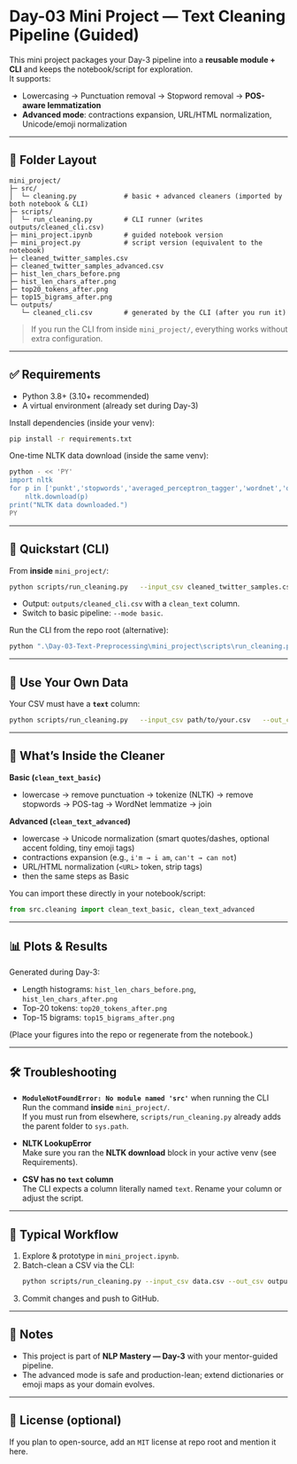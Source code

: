 # Day-03 Mini Project — Text Cleaning Pipeline (Guided)

This mini project packages your Day-3 pipeline into a **reusable module + CLI** and keeps the notebook/script for exploration.  
It supports:

- Lowercasing → Punctuation removal → Stopword removal → **POS-aware lemmatization**
- **Advanced mode**: contractions expansion, URL/HTML normalization, Unicode/emoji normalization

---

## 📂 Folder Layout

```
mini_project/
├─ src/
│  └─ cleaning.py            # basic + advanced cleaners (imported by both notebook & CLI)
├─ scripts/
│  └─ run_cleaning.py        # CLI runner (writes outputs/cleaned_cli.csv)
├─ mini_project.ipynb        # guided notebook version
├─ mini_project.py           # script version (equivalent to the notebook)
├─ cleaned_twitter_samples.csv
├─ cleaned_twitter_samples_advanced.csv
├─ hist_len_chars_before.png
├─ hist_len_chars_after.png
├─ top20_tokens_after.png
├─ top15_bigrams_after.png
└─ outputs/
   └─ cleaned_cli.csv        # generated by the CLI (after you run it)
```

> If you run the CLI from inside `mini_project/`, everything works without extra configuration.

---

## ✅ Requirements

- Python 3.8+ (3.10+ recommended)
- A virtual environment (already set during Day-3)

Install dependencies (inside your venv):

```bash
pip install -r requirements.txt
```

One-time NLTK data download (inside the same venv):

```bash
python - << 'PY'
import nltk
for p in ['punkt','stopwords','averaged_perceptron_tagger','wordnet','omw-1.4']:
    nltk.download(p)
print("NLTK data downloaded.")
PY
```

---

## 🚀 Quickstart (CLI)

From **inside** `mini_project/`:

```bash
python scripts/run_cleaning.py   --input_csv cleaned_twitter_samples.csv   --out_csv outputs/cleaned_cli.csv   --mode advanced
```

- Output: `outputs/cleaned_cli.csv` with a `clean_text` column.
- Switch to basic pipeline: `--mode basic`.

Run the CLI from the repo root (alternative):

```bash
python ".\Day-03-Text-Preprocessing\mini_project\scripts\run_cleaning.py"   --input_csv ".\Day-03-Text-Preprocessing\mini_project\cleaned_twitter_samples.csv"   --out_csv ".\Day-03-Text-Preprocessing\mini_project\outputs\cleaned_cli.csv"   --mode advanced
```

---

## 🧪 Use Your Own Data

Your CSV must have a **`text`** column:

```bash
python scripts/run_cleaning.py   --input_csv path/to/your.csv   --out_csv outputs/cleaned_your.csv   --mode advanced
```

---

## 🧠 What’s Inside the Cleaner

**Basic (`clean_text_basic`)**
- lowercase → remove punctuation → tokenize (NLTK) → remove stopwords → POS-tag → WordNet lemmatize → join

**Advanced (`clean_text_advanced`)**
- lowercase → Unicode normalization (smart quotes/dashes, optional accent folding, tiny emoji tags)
- contractions expansion (e.g., `i'm → i am`, `can't → can not`)
- URL/HTML normalization (`<URL>` token, strip tags)
- then the same steps as Basic

You can import these directly in your notebook/script:

```python
from src.cleaning import clean_text_basic, clean_text_advanced
```

---

## 📊 Plots & Results

Generated during Day-3:
- Length histograms: `hist_len_chars_before.png`, `hist_len_chars_after.png`
- Top-20 tokens: `top20_tokens_after.png`
- Top-15 bigrams: `top15_bigrams_after.png`

(Place your figures into the repo or regenerate from the notebook.)

---

## 🛠 Troubleshooting

- **`ModuleNotFoundError: No module named 'src'`** when running the CLI  
  Run the command **inside** `mini_project/`.  
  If you must run from elsewhere, `scripts/run_cleaning.py` already adds the parent folder to `sys.path`.

- **NLTK LookupError**  
  Make sure you ran the **NLTK download** block in your active venv (see Requirements).

- **CSV has no `text` column**  
  The CLI expects a column literally named `text`. Rename your column or adjust the script.

---

## 🔁 Typical Workflow

1. Explore & prototype in `mini_project.ipynb`.
2. Batch-clean a CSV via the CLI:
   ```bash
   python scripts/run_cleaning.py --input_csv data.csv --out_csv outputs/cleaned.csv --mode advanced
   ```
3. Commit changes and push to GitHub.

---

## 📌 Notes

- This project is part of **NLP Mastery — Day-3** with your mentor-guided pipeline.
- The advanced mode is safe and production-lean; extend dictionaries or emoji maps as your domain evolves.

---

## 📄 License (optional)

If you plan to open-source, add an `MIT` license at repo root and mention it here.
